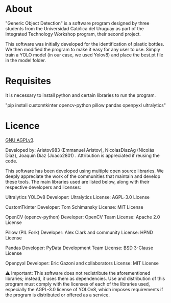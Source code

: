 # About
"Generic Object Detection" is a software program designed by three students from the Universidad Católica del Uruguay as part of the Integrated Technology Workshop program, their second project.

This software was initially developed for the identification of plastic bottles. We then modified the program to make it easy for any user to use. Simply train a YOLO model (in our case, we used Yolov8) and place the best.pt file in the model folder.

# Requisites
It is necessary to install python and certain libraries to run the program.

"pip install customtkinter opencv-python pillow pandas openpyxl ultralytics"


# Licence
[GNU AGPLv3](LICENSE).

Developed by: Aristov983 (Emmanuel Aristov), NicolasDiazAg (Nicolás Díaz), Joaquín Díaz (Joaco2801) . Attribution is appreciated if reusing the code.

This software has been developed using multiple open source libraries. We deeply appreciate the work of the communities that maintain and develop these tools. The main libraries used are listed below, along with their respective developers and licenses:

Ultralytics YOLOv8
Developer: Ultralytics
License: AGPL-3.0 License

CustomTkinter
Developer: Tom Schimansky
License: MIT License

OpenCV (opencv-python)
Developer: OpenCV Team
License: Apache 2.0 License

Pillow (PIL Fork)
Developer: Alex Clark and community
License: HPND License

Pandas
Developer: PyData Development Team
License: BSD 3-Clause License

Openpyxl
Developer: Eric Gazoni and collaborators
License: MIT License

⚠️ Important: This software does not redistribute the aforementioned libraries; instead, it uses them as dependencies. Use and distribution of this program must comply with the licenses of each of the libraries used, especially the AGPL-3.0 license of YOLOv8, which imposes requirements if the program is distributed or offered as a service.
